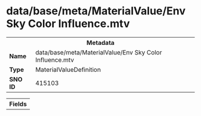 <h1>data/base/meta/MaterialValue/Env Sky Color Influence.mtv</h1><table><tr><th colspan="100%">Metadata</th></tr><tr><td><b>Name</b></td><td>data/base/meta/MaterialValue/Env Sky Color Influence.mtv</td></tr><tr><td><b>Type</b></td><td>MaterialValueDefinition</td></tr><tr><td><b>SNO ID</b></td><td>415103</td></tr></table>

<table><tr><th colspan="100%">Fields</th></tr></table>

